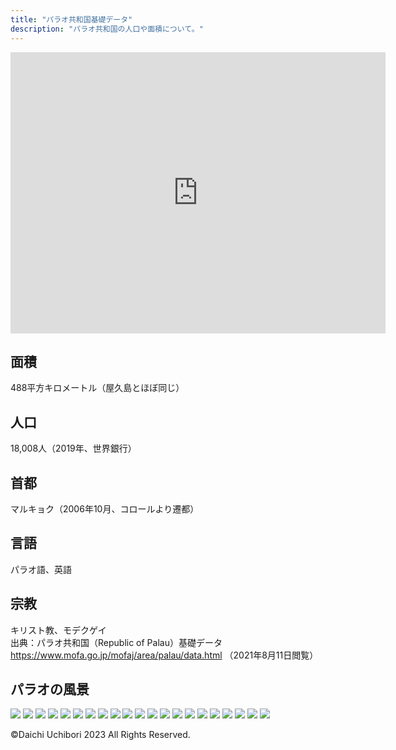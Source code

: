 ```yaml
---
title: "パラオ共和国基礎データ"
description: "パラオ共和国の人口や面積について。"
---
```


<iframe src="https://www.google.com/maps/embed?pb=!1m14!1m12!1m3!1d602221.5583172053!2d134.3083333255556!3d7.432407831275583!2m3!1f0!2f0!3f0!3m2!1i1024!2i768!4f13.1!5e0!3m2!1sja!2sjp!4v1686831934945!5m2!1sja!2sjp" width="600" height="450" style="border:0;" allowfullscreen="" loading="lazy" referrerpolicy="no-referrer-when-downgrade"></iframe>

## 面積
488平方キロメートル（屋久島とほぼ同じ）
## 人口
18,008人（2019年、世界銀行）
## 首都
マルキョク（2006年10月、コロールより遷都）
## 言語
パラオ語、英語
## 宗教
キリスト教、モデクゲイ  
出典：パラオ共和国（Republic of Palau）基礎データ
https://www.mofa.go.jp/mofaj/area/palau/data.html （2021年8月11日閲覧）

## パラオの風景

<img src="https://raw.githubusercontent.com/Daichi1983/research_interest_astro/main/src/content/docs/images/palau/s-1311.JPG">  
<img src="https://raw.githubusercontent.com/Daichi1983/research_interest_astro/main/src/content/docs/images/palau/s-1315.JPG">  
<img src="https://raw.githubusercontent.com/Daichi1983/research_interest_astro/main/src/content/docs/images/palau/s-1317.JPG">  
<img src="https://raw.githubusercontent.com/Daichi1983/research_interest_astro/main/src/content/docs/images/palau/s-1319.JPG">  
<img src="https://raw.githubusercontent.com/Daichi1983/research_interest_astro/main/src/content/docs/images/palau//s-1324.JPG">  
<img src="https://raw.githubusercontent.com/Daichi1983/research_interest_astro/main/src/content/docs/images/palau//s-1326.JPG">  
<img src="https://raw.githubusercontent.com/Daichi1983/research_interest_astro/main/src/content/docs/images/palau//s-1379.JPG">  
<img src="https://raw.githubusercontent.com/Daichi1983/research_interest_astro/main/src/content/docs/images/palau//s-1463.JPG">  
<img src="https://raw.githubusercontent.com/Daichi1983/research_interest_astro/main/src/content/docs/images/palau//s-1490.JPG">  
<img src="https://raw.githubusercontent.com/Daichi1983/research_interest_astro/main/src/content/docs/images/palau//s-1491.JPG">  
<img src="https://raw.githubusercontent.com/Daichi1983/research_interest_astro/main/src/content/docs/images/palau//s-1514.JPG">  
<img src="https://raw.githubusercontent.com/Daichi1983/research_interest_astro/main/src/content/docs/images/palau//s-1538.JPG">  
<img src="https://raw.githubusercontent.com/Daichi1983/research_interest_astro/main/src/content/docs/images/palau//s-1542.JPG">  
<img src="https://raw.githubusercontent.com/Daichi1983/research_interest_astro/main/src/content/docs/images/palau//s-1559.JPG">  
<img src="https://raw.githubusercontent.com/Daichi1983/research_interest_astro/main/src/content/docs/images/palau//s-1655.JPG">  
<img src="https://raw.githubusercontent.com/Daichi1983/research_interest_astro/main/src/content/docs/images/palau//s-1704.JPG">  
<img src="https://raw.githubusercontent.com/Daichi1983/research_interest_astro/main/src/content/docs/images/palau//s-1727.JPG">  
<img src="https://raw.githubusercontent.com/Daichi1983/research_interest_astro/main/src/content/docs/images/palau//s-1758.JPG">  
<img src="https://raw.githubusercontent.com/Daichi1983/research_interest_astro/main/src/content/docs/images/palau//s-1776.JPG">  
<img src="https://raw.githubusercontent.com/Daichi1983/research_interest_astro/main/src/content/docs/images/palau//s-1810.JPG">  
<img src="https://raw.githubusercontent.com/Daichi1983/research_interest_astro/main/src/content/docs/images/palau//s-1836.JPG">


©Daichi Uchibori 2023 All Rights Reserved.